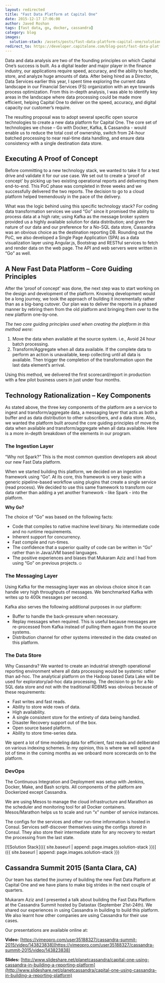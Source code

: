 ```yaml
---
layout: redirected
title: "Fast Data Platform at Capital One"
date: 2015-12-17 17:06:00
author: Javed Roshan
tags: [fast data, go, docker, cassandra]
category: blog
images:
  solution-stack: /assets/posts/fast-data-platform-capital-one/solution-stack.png
redirect_to: https://developer.capitalone.com/blog-post/fast-data-platform-at-capital-one/?io=true
---
```


Data and data analysis are two of the founding principles on which Capital One’s success is built. As a digital leader and major player in the finance industry, our applications require speed, accuracy, and the ability to handle, store, and analyze huge amounts of data. After being hired as a Director, Data Services earlier this year, I spent time exploring the current data landscape in our Financial Services (FS) organization with an eye towards process optimization. From this in-depth analysis, I was able to identify key areas in the landscape where data processing could be made more efficient, helping Capital One to deliver on the speed, accuracy, and digital capacity our customer’s require.

<!--more-->

The resulting proposal was to adopt several specific open source technologies to create a new data platform for Capital One. The core set of technologies we chose – Go with Docker, Kafka, & Cassandra - would enable us to reduce the total cost of ownership, switch from 24-hour batched processing to near real-time data handling, and ensure data consistency with a single destination data store.

## Executing A Proof of Concept

Before committing to a new technology stack, we wanted to take it for a test drive and validate it for our use case. We set out to create a 'proof of concept' by picking up two existing operational reports and delivering them end-to-end. This PoC phase was completed in three weeks and we successfully delivered the two reports. The decision to go to a cloud platform helped tremendously in the pace of the delivery. 

What was the logic behind using this specific technology stack? For coding data transformation services we used “Go” since it promised the ability to process data at a high rate; using Kafka as the message broker system provided us a highly available solution for data distribution; and given the nature of our data and our preference for a No-SQL data store, Cassandra was an obvious choice as the destination reporting DB. Rounding out the PoC, we also developed a Single Page Application (SPA) as a data visualization layer using Angular.js, Bootstrap and RESTful services to fetch and render data on the web page. The API and web servers were written in “Go” as well.

## A New Fast Data Platform – Core Guiding Principles

After the 'proof of concept' was done, the next step was to start working on the design and development of the platform. Knowing development would be a long journey, we took the approach of building it incrementally rather than as a big-bang cutover. Our plan was to deliver the reports in a phased manner by retiring them from the old platform and bringing them over to the new platform one-by-one. 

*The two core guiding principles used when creating the platform in this method were:*

1. Move the data when available at the source system. i.e., Avoid 24 hour batch processing.
2. Transform/Aggregate when all data available. If the complete data to perform an action is unavailable, keep collecting until all data is available. Then trigger the completion of the transformation upon the last data element’s arrival.

Using this method, we delivered the first scorecard/report in production with a few pilot business users in just under four months.

## Technology Rationalization – Key Components

As stated above, the three key components of the platform are a service to ingest and transform/aggregate data, a messaging layer that acts as both a buffer and as data distribution to other subscribers, and a data store. Also, we wanted the platform built around the core guiding principles of move the data when available and transform/aggregate when all data available. Here is a more in-depth breakdown of the elements in our program.

### The Ingestion Layer

“Why not Spark?” This is the most common question developers ask about our new Fast Data platform. 

When we started building this platform, we decided on an ingestion framework using “Go”. At its core, this framework is very basic with a generic pipeline-based workflow using plugins that create a single service (read process). We decided to use this same framework to transform our data rather than adding a yet another framework - like Spark - into the platform.

**Why Go?**

The choice of “Go” was based on the following facts:

* Code that compiles to native machine level binary. No intermediate code and no runtime requirements.
* Inherent support for concurrency.
* Fast compile and run-times.
* The confidence that a superior quality of code can be written in “Go” rather than in Java/JVM based languages.
* The positive experiences and biases that Mukaram Aziz and I had from using “Go” on previous projects.☺

### The Messaging Layer

Using Kafka for the messaging layer was an obvious choice since it can handle very high throughputs of messages. We benchmarked Kafka with writes up to 400k messages per second.

Kafka also serves the following additional purposes in our platform:

* Buffer to handle the back-pressure when necessary.
* Replay messages when required. This is useful because messages are re-processed from Kafka instead of pulling them again from the source systems.
* Distribution channel for other systems interested in the data created on this platform.

### The Data Store

Why Cassandra? We wanted to create an industrial strength operational reporting environment where all data processing would be systemic rather than ad-hoc. The analytical platform on the Hadoop based Data Lake will be used for exploratory/ad-hoc data processing. The decision to go for a No SQL data store and not with the traditional RDBMS was obvious because of these requirements:

* Fast writes and fast reads.
* Ability to store wide rows of data.
* High availability.
* A single consistent store for the entirety of data being handled.
* Disaster Recovery support out of the box.
* Open source based platform.
* Ability to store time-series data.

We spent a lot of time modeling data for efficient, fast reads and deliberated on various indexing schemes. In my opinion, this is where we will spend a lot of time in the coming months as we onboard more scorecards on to the platform.

### DevOps

The Continuous Integration and Deployment was setup with Jenkins, Docker, Make, and Bash scripts. All components of the platform are Dockerized except Cassandra. 

We are using Mesos to manage the cloud infrastructure and Marathon as the scheduler and monitoring tool for all Docker containers. Mesos/Marathon helps us to scale and run “x” number of service instances.

The configs for the services and other run-time information is hosted in Consul. Services self-discover themselves using the configs stored in Consul. They also store their intermediate state for any recovery to restart the processing from the last state.

[![Solution Stack]({{ site.baseurl | append: page.images.solution-stack }})]({{ site.baseurl | append: page.images.solution-stack }})

## Cassandra Summit 2015 (Santa Clara, CA)

Our team has started the journey of building the new Fast Data Platform at Capital One and we have plans to make big strides in the next couple of quarters. 

Mukaram Aziz and I presented a talk about building the Fast Data Platform at the Cassandra Summit hosted by Datastax (September 21st-24th). We shared our experiences in using Cassandra in building to build this platform. We also learnt how other companies are using Cassandra for their use cases.

Our presentations are available online at:

**Video:** [https://vimeopro.com/user35188327/cassandra-summit-2015/video/143823838](https://vimeopro.com/user35188327/cassandra-summit-2015/video/143823838)

**Slides:** [http://www.slideshare.net/planetcassandra/capital-one-using-cassandra-in-building-a-reporting-platform](http://www.slideshare.net/planetcassandra/capital-one-using-cassandra-in-building-a-reporting-platform)


